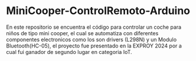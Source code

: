 # MiniCooper-ControlRemoto-Arduino
En este repositorio se encuentra el código para controlar un coche para niños de tipo mini cooper, el cual se automatiza con diferentes componentes electronicos como los son drivers (L298N) y un Modulo Bluetooth(HC-05), el proyecto fue presentado en la EXPROY 2024 por a cual fui ganador de segundo lugar en categoria IoT.
